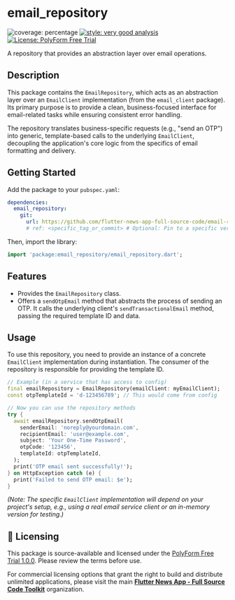 # email_repository

![coverage: percentage](https://img.shields.io/badge/coverage-100-green)
[![style: very good analysis](https://img.shields.io/badge/style-very_good_analysis-B22C89.svg)](https://pub.dev/packages/very_good_analysis)
[![License: PolyForm Free Trial](https://img.shields.io/badge/License-PolyForm%20Free%20Trial-blue)](https://polyformproject.org/licenses/free-trial/1.0.0)

A repository that provides an abstraction layer over email operations.

## Description

This package contains the `EmailRepository`, which acts as an abstraction
layer over an `EmailClient` implementation (from the `email_client`
package). Its primary purpose is to provide a clean, business-focused interface
for email-related tasks while ensuring consistent error handling.

The repository translates business-specific requests (e.g., "send an OTP")
into generic, template-based calls to the underlying `EmailClient`,
decoupling the application's core logic from the specifics of email
formatting and delivery.

## Getting Started

Add the package to your `pubspec.yaml`:

```yaml
dependencies:
  email_repository:
    git:
      url: https://github.com/flutter-news-app-full-source-code/email-repository.git
      # ref: <specific_tag_or_commit> # Optional: Pin to a specific version
```

Then, import the library:

```dart
import 'package:email_repository/email_repository.dart';
```

## Features

*   Provides the `EmailRepository` class.
*   Offers a `sendOtpEmail` method that abstracts the process of sending an
    OTP. It calls the underlying client's `sendTransactionalEmail` method,
    passing the required template ID and data.

## Usage

To use this repository, you need to provide an instance of a concrete
`EmailClient` implementation during instantiation. The consumer of the
repository is responsible for providing the template ID.

```dart
// Example (in a service that has access to config)
final emailRepository = EmailRepository(emailClient: myEmailClient);
const otpTemplateId = 'd-123456789'; // This would come from config

// Now you can use the repository methods
try {
  await emailRepository.sendOtpEmail(
    senderEmail: 'noreply@yourdomain.com',
    recipientEmail: 'user@example.com',
    subject: 'Your One-Time Password',
    otpCode: '123456',
    templateId: otpTemplateId,
  );
  print('OTP email sent successfully!');
} on HttpException catch (e) {
  print('Failed to send OTP email: $e');
}
```

*(Note: The specific `EmailClient` implementation will depend on your project's setup, e.g., using a real email service client or an in-memory version for testing.)*




## 🔑 Licensing

This package is source-available and licensed under the [PolyForm Free Trial 1.0.0](LICENSE). Please review the terms before use.

For commercial licensing options that grant the right to build and distribute unlimited applications, please visit the main [**Flutter News App - Full Source Code Toolkit**](https://github.com/flutter-news-app-full-source-code) organization.

